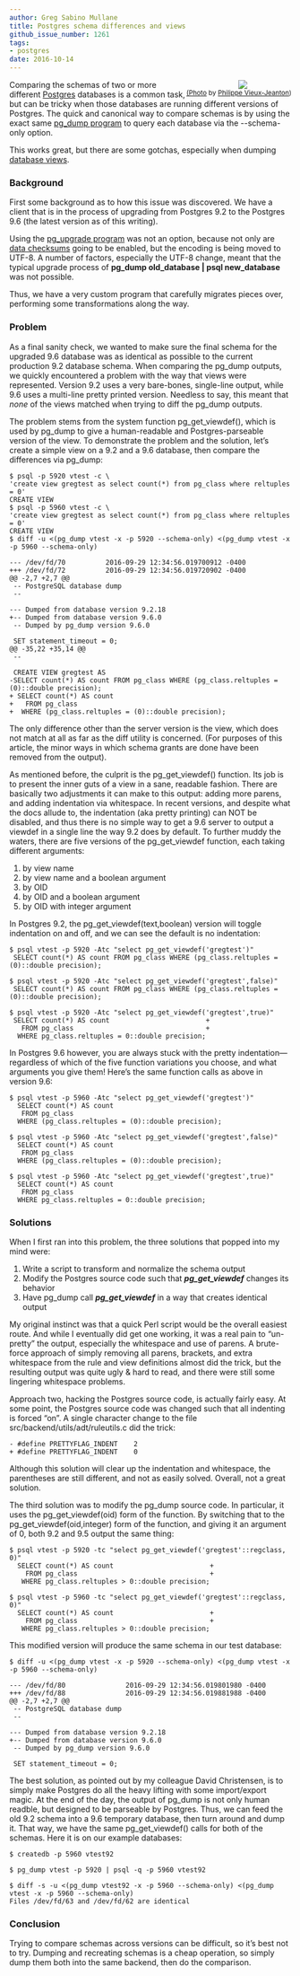 ```yaml
---
author: Greg Sabino Mullane
title: Postgres schema differences and views
github_issue_number: 1261
tags:
- postgres
date: 2016-10-14
---
```


<div class="separator" style="clear: both; text-align: center; float:right"><a href="/blog/2016/10/postgres-schema-differences-and-views/image-0.jpeg" imageanchor="1" style="clear: right; margin-bottom: 1em; margin-left: 1em;"><img border="0" src="/blog/2016/10/postgres-schema-differences-and-views/image-0.jpeg"/></a><br/><small><a href="https://flic.kr/p/Atz88c">(Photo</a> by <a href="https://www.flickr.com/photos/miwok/">Philippe Vieux-Jeanton</a>)</small></div>

Comparing the schemas of two or more different [Postgres](https://www.postgresql.org/) databases is a common task, but can be tricky when those databases are running different versions of Postgres. The quick and canonical way to compare schemas is by using the exact same [pg_dump program](https://www.postgresql.org/docs/current/static/app-pgdump.html) to query each database via the --schema-only option.

This works great, but there are some gotchas, especially when dumping [database views](https://www.postgresql.org/docs/current/static/sql-createview.html).

### Background

First some background as to how this issue was discovered. We have a client that is in the process of upgrading from Postgres 9.2 to the Postgres 9.6 (the latest version as of this writing).

Using the [pg_upgrade program](https://www.postgresql.org/docs/current/static/pgupgrade.html) was not an option, because not only are [data checksums](/blog/2015/12/postgres-checksum-performance-impact) going to be enabled, but the encoding is being moved to UTF-8. A number of factors, especially the UTF-8 change, meant that the typical upgrade process of **pg_dump old_database | psql new_database** was not possible.

Thus, we have a very custom program that carefully migrates pieces over, performing some transformations along the way.

### Problem

As a final sanity check, we wanted to make sure the final schema for the upgraded 9.6 database was as identical as possible to the current production 9.2 database schema. When comparing the pg_dump outputs, we quickly encountered a problem with the way that views were represented. Version 9.2 uses a very bare-bones, single-line output, while 9.6 uses a multi-line pretty printed version. Needless to say, this meant that *none* of the views matched when trying to diff the pg_dump outputs.

The problem stems from the system function pg_get_viewdef(), which is used by pg_dump to give a human-readable and Postgres-parseable version of the view. To demonstrate the problem and the solution, let’s create a simple view on a 9.2 and a 9.6 database, then compare the differences via pg_dump:

```
$ psql -p 5920 vtest -c \
'create view gregtest as select count(*) from pg_class where reltuples = 0'
CREATE VIEW
$ psql -p 5960 vtest -c \
'create view gregtest as select count(*) from pg_class where reltuples = 0'
CREATE VIEW
$ diff -u <(pg_dump vtest -x -p 5920 --schema-only) <(pg_dump vtest -x -p 5960 --schema-only)

--- /dev/fd/70          2016-09-29 12:34:56.019700912 -0400
+++ /dev/fd/72          2016-09-29 12:34:56.019720902 -0400
@@ -2,7 +2,7 @@
 -- PostgreSQL database dump
 --

--- Dumped from database version 9.2.18
+-- Dumped from database version 9.6.0
 -- Dumped by pg_dump version 9.6.0

 SET statement_timeout = 0;
@@ -35,22 +35,14 @@
 --

 CREATE VIEW gregtest AS
-SELECT count(*) AS count FROM pg_class WHERE (pg_class.reltuples = (0)::double precision);
+ SELECT count(*) AS count
+   FROM pg_class
+  WHERE (pg_class.reltuples = (0)::double precision);
```

The only difference other than the server version is the view, which does not match at all as far as the diff utility is concerned. (For purposes of this article, the minor ways in which schema grants are done have been removed from the output).

As mentioned before, the culprit is the pg_get_viewdef() function. Its job is to present the inner guts of a view in a sane, readable fashion. There are basically two adjustments it can make to this output: adding more parens, and adding indentation via whitespace. In recent versions, and despite what the docs allude to, the indentation (aka pretty printing) can NOT be disabled, and thus there is no simple way to get a 9.6 server to output a viewdef in a single line the way 9.2 does by default. To further muddy the waters, there are five versions of the pg_get_viewdef function, each taking different arguments:

1. by view name
1. by view name and a boolean argument
1. by OID
1. by OID and a boolean argument
1. by OID with integer argument

In Postgres 9.2, the pg_get_viewdef(text,boolean) version will toggle indentation on and off, and we can see the default is no indentation:

```
$ psql vtest -p 5920 -Atc "select pg_get_viewdef('gregtest')"
 SELECT count(*) AS count FROM pg_class WHERE (pg_class.reltuples = (0)::double precision);

$ psql vtest -p 5920 -Atc "select pg_get_viewdef('gregtest',false)"
 SELECT count(*) AS count FROM pg_class WHERE (pg_class.reltuples = (0)::double precision);

$ psql vtest -p 5920 -Atc "select pg_get_viewdef('gregtest',true)"
 SELECT count(*) AS count                        +
   FROM pg_class                                 +
  WHERE pg_class.reltuples = 0::double precision;
```

In Postgres 9.6 however, you are always stuck with the pretty indentation—​regardless of which of the five function variations you choose, and what arguments you give them! Here’s the same function calls as above in version 9.6:

```
$ psql vtest -p 5960 -Atc "select pg_get_viewdef('gregtest')"
  SELECT count(*) AS count
   FROM pg_class
  WHERE (pg_class.reltuples = (0)::double precision);

$ psql vtest -p 5960 -Atc "select pg_get_viewdef('gregtest',false)"
  SELECT count(*) AS count
   FROM pg_class
  WHERE (pg_class.reltuples = (0)::double precision);

$ psql vtest -p 5960 -Atc "select pg_get_viewdef('gregtest',true)"
  SELECT count(*) AS count
   FROM pg_class
  WHERE pg_class.reltuples = 0::double precision;
```

### Solutions

When I first ran into this problem, the three solutions that popped into my mind were:

1. Write a script to transform and normalize the schema output
1. Modify the Postgres source code such that ***pg_get_viewdef*** changes its behavior
1. Have pg_dump call ***pg_get_viewdef*** in a way that creates identical output

My original instinct was that a quick Perl script would be the overall easiest route. And while I eventually did get one working, it was a real pain to “un-pretty” the output, especially the whitespace and use of parens. A brute-force approach of simply removing all parens, brackets, and extra whitespace from the rule and view definitions almost did the trick, but the resulting output was quite ugly & hard to read, and there were still some lingering whitespace problems.

Approach two, hacking the Postgres source code, is actually fairly easy. At some point, the Postgres source code was changed such that all indenting is forced “on”. A single character change to the file src/backend/utils/adt/ruleutils.c did the trick:

```
- #define PRETTYFLAG_INDENT    2
+ #define PRETTYFLAG_INDENT    0
```

Although this solution will clear up the indentation and whitespace, the parentheses are still different, and not as easily solved. Overall, not a great solution.

The third solution was to modify the pg_dump source code. In particular, it uses the pg_get_viewdef(oid) form of the function. By switching that to the pg_get_viewdef(oid,integer) form of the function, and giving it an argument of 0, both 9.2 and 9.5 output the same thing:

```
$ psql vtest -p 5920 -tc "select pg_get_viewdef('gregtest'::regclass, 0)"
  SELECT count(*) AS count                        +
    FROM pg_class                                 +
   WHERE pg_class.reltuples > 0::double precision;

$ psql vtest -p 5960 -tc "select pg_get_viewdef('gregtest'::regclass, 0)"
  SELECT count(*) AS count                        +
    FROM pg_class                                 +
   WHERE pg_class.reltuples > 0::double precision;
```

This modified version will produce the same schema in our test database:

```
$ diff -u <(pg_dump vtest -x -p 5920 --schema-only) <(pg_dump vtest -x -p 5960 --schema-only)

--- /dev/fd/80               2016-09-29 12:34:56.019801980 -0400
+++ /dev/fd/88               2016-09-29 12:34:56.019881988 -0400
@@ -2,7 +2,7 @@
 -- PostgreSQL database dump
 --

--- Dumped from database version 9.2.18
+-- Dumped from database version 9.6.0
 -- Dumped by pg_dump version 9.6.0

 SET statement_timeout = 0;
```

The best solution, as pointed out by my colleague David Christensen, is to simply make Postgres do all the heavy lifting with some import/export magic. At the end of the day, the output of pg_dump is not only human readble, but designed to be parseable by Postgres. Thus, we can feed the old 9.2 schema into a 9.6 temporary database, then turn around and dump it. That way, we have the same pg_get_viewdef() calls for both of the schemas. Here it is on our example databases:

```
$ createdb -p 5960 vtest92

$ pg_dump vtest -p 5920 | psql -q -p 5960 vtest92

$ diff -s -u <(pg_dump vtest92 -x -p 5960 --schema-only) <(pg_dump vtest -x -p 5960 --schema-only)
Files /dev/fd/63 and /dev/fd/62 are identical
```

### Conclusion

Trying to compare schemas across versions can be difficult, so it’s best not to try. Dumping and recreating schemas is a cheap operation, so simply dump them both into the same backend, then do the comparison.
